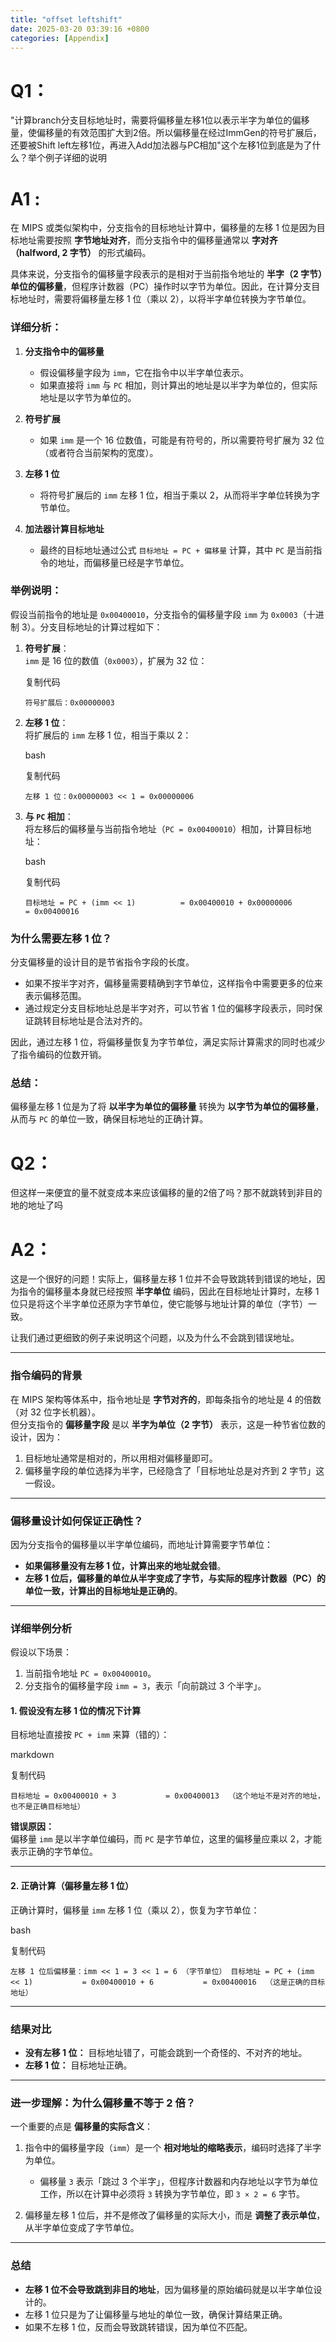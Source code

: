```yaml
---
title: "offset leftshift"
date: 2025-03-20 03:39:16 +0800
categories: [Appendix]
---
```


# Q1：
"计算branch分支目标地址时，需要将偏移量左移1位以表示半字为单位的偏移量，使偏移量的有效范围扩大到2倍。所以偏移量在经过ImmGen的符号扩展后，还要被Shift left左移1位，再进入Add加法器与PC相加"这个左移1位到底是为了什么？举个例子详细的说明

# A1 :

在 MIPS 或类似架构中，分支指令的目标地址计算中，偏移量的左移 1 位是因为目标地址需要按照 **字节地址对齐**，而分支指令中的偏移量通常以 **字对齐（halfword, 2 字节）** 的形式编码。

具体来说，分支指令的偏移量字段表示的是相对于当前指令地址的 **半字（2 字节）单位的偏移量**，但程序计数器（PC）操作时以字节为单位。因此，在计算分支目标地址时，需要将偏移量左移 1 位（乘以 2），以将半字单位转换为字节单位。

### 详细分析：

1. **分支指令中的偏移量**
    
    - 假设偏移量字段为 `imm`，它在指令中以半字单位表示。
    - 如果直接将 `imm` 与 `PC` 相加，则计算出的地址是以半字为单位的，但实际地址是以字节为单位的。
2. **符号扩展**
    
    - 如果 `imm` 是一个 16 位数值，可能是有符号的，所以需要符号扩展为 32 位（或者符合当前架构的宽度）。
3. **左移 1 位**
    
    - 将符号扩展后的 `imm` 左移 1 位，相当于乘以 2，从而将半字单位转换为字节单位。
4. **加法器计算目标地址**
    
    - 最终的目标地址通过公式 `目标地址 = PC + 偏移量` 计算，其中 `PC` 是当前指令的地址，而偏移量已经是字节单位。

### 举例说明：

假设当前指令的地址是 `0x00400010`，分支指令的偏移量字段 `imm` 为 `0x0003`（十进制 3）。分支目标地址的计算过程如下：

1. **符号扩展**：  
    `imm` 是 16 位的数值（`0x0003`），扩展为 32 位：
    
    复制代码
    
    `符号扩展后：0x00000003`
    
2. **左移 1 位**：  
    将扩展后的 `imm` 左移 1 位，相当于乘以 2：
    
    bash
    
    复制代码
    
    `左移 1 位：0x00000003 << 1 = 0x00000006`
    
3. **与 `PC` 相加**：  
    将左移后的偏移量与当前指令地址（`PC = 0x00400010`）相加，计算目标地址：
    
    bash
    
    复制代码
    
    `目标地址 = PC + (imm << 1)          = 0x00400010 + 0x00000006          = 0x00400016`
    

### 为什么需要左移 1 位？

分支偏移量的设计目的是节省指令字段的长度。

- 如果不按半字对齐，偏移量需要精确到字节单位，这样指令中需要更多的位来表示偏移范围。
- 通过规定分支目标地址总是半字对齐，可以节省 1 位的偏移字段表示，同时保证跳转目标地址是合法对齐的。

因此，通过左移 1 位，将偏移量恢复为字节单位，满足实际计算需求的同时也减少了指令编码的位数开销。

### 总结：

偏移量左移 1 位是为了将 **以半字为单位的偏移量** 转换为 **以字节为单位的偏移量**，从而与 `PC` 的单位一致，确保目标地址的正确计算。

# Q2：

但这样一来便宜的量不就变成本来应该偏移的量的2倍了吗？那不就跳转到非目的地的地址了吗

# A2：

这是一个很好的问题！实际上，偏移量左移 1 位并不会导致跳转到错误的地址，因为指令的偏移量本身就已经按照 **半字单位** 编码，因此在目标地址计算时，左移 1 位只是将这个半字单位还原为字节单位，使它能够与地址计算的单位（字节）一致。

让我们通过更细致的例子来说明这个问题，以及为什么不会跳到错误地址。

---

### 指令编码的背景

在 MIPS 架构等体系中，指令地址是 **字节对齐的**，即每条指令的地址是 4 的倍数（对 32 位字长机器）。  
但分支指令的 **偏移量字段** 是以 **半字为单位（2 字节）** 表示，这是一种节省位数的设计，因为：

1. 目标地址通常是相对的，所以用相对偏移量即可。
2. 偏移量字段的单位选择为半字，已经隐含了「目标地址总是对齐到 2 字节」这一假设。

---

### 偏移量设计如何保证正确性？

因为分支指令的偏移量以半字单位编码，而地址计算需要字节单位：

- **如果偏移量没有左移 1 位，计算出来的地址就会错**。
- **左移 1 位后，偏移量的单位从半字变成了字节，与实际的程序计数器（PC）的单位一致，计算出的目标地址是正确的**。

---

### 详细举例分析

假设以下场景：

1. 当前指令地址 `PC = 0x00400010`。
2. 分支指令的偏移量字段 `imm = 3`，表示「向前跳过 3 个半字」。

#### **1. 假设没有左移 1 位的情况下计算**

目标地址直接按 `PC + imm` 来算（错的）：

markdown

复制代码

`目标地址 = 0x00400010 + 3           = 0x00400013  （这个地址不是对齐的地址，也不是正确目标地址）`

**错误原因：**  
偏移量 `imm` 是以半字单位编码，而 `PC` 是字节单位，这里的偏移量应乘以 2，才能表示正确的字节单位。

---

#### **2. 正确计算（偏移量左移 1 位）**

正确计算时，偏移量 `imm` 左移 1 位（乘以 2），恢复为字节单位：

bash

复制代码

`左移 1 位后偏移量：imm << 1 = 3 << 1 = 6 （字节单位） 目标地址 = PC + (imm << 1)           = 0x00400010 + 6           = 0x00400016  （这是正确的目标地址）`

---

### 结果对比

- **没有左移 1 位：** 目标地址错了，可能会跳到一个奇怪的、不对齐的地址。
- **左移 1 位：** 目标地址正确。

---

### 进一步理解：为什么偏移量不等于 2 倍？

一个重要的点是 **偏移量的实际含义**：

1. 指令中的偏移量字段（`imm`）是一个 **相对地址的缩略表示**，编码时选择了半字为单位。
    
    - 偏移量 `3` 表示「跳过 3 个半字」，但程序计数器和内存地址以字节为单位工作，所以在计算中必须将 `3` 转换为字节单位，即 `3 × 2 = 6` 字节。
2. 偏移量左移 1 位后，并不是修改了偏移量的实际大小，而是 **调整了表示单位**，从半字单位变成了字节单位。
    

---

### 总结

- **左移 1 位不会导致跳到非目的地址**，因为偏移量的原始编码就是以半字单位设计的。
- 左移 1 位只是为了让偏移量与地址的单位一致，确保计算结果正确。
- 如果不左移 1 位，反而会导致跳转错误，因为单位不匹配。